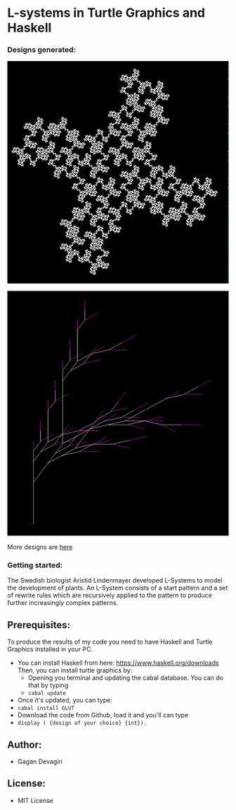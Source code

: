 ﻿

# L-systems in Turtle Graphics and Haskell

### Designs generated:

![Thirty two](designs-produced-using-haskell/ThirtyTwo-3.png)

![Branch](designs-produced-using-haskell/branch-3.png)

More designs are <a href="https://github.com/GaganSD/Fractal-Generator-with-Haskell/tree/master/designs-produced-using-haskell">here</a>

### Getting started:

The Swedish biologist Aristid Lindenmayer developed L-Systems to model the development of plants. An L-System consists of a start pattern and a set of rewrite rules which are recursively applied to the pattern to produce further increasingly complex patterns.

## Prerequisites:

To produce the results of my code you need to have Haskell and Turtle Graphics installed in your PC.
- You can install Haskell from here: https://www.haskell.org/downloads
Then, you can install turtle graphics by:
	- Opening you terminal and updating the cabal database. You can do that by typing 
	- ``cabal update``
- Once it's updated, you can type:
-  	``cabal install GLUT``
- Download the code from Github, load it and you'll can type 
- ``display ( {design of your choice} {int}).``

## Author:
 - Gagan Devagiri

## License:
- MIT License



